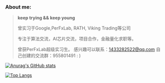 

### About me:

>    **keep trying && keep young**
>
> 曾实习于Google,PerFxLab, RATH, Viking Trading等公司
>
> 专注于算法交流，AI芯片交流，项目合作，金融量化求职等。
>
> 曾获PerFxLab超级实习生。
> 感兴趣可以联系：1433282522@qq.com
> 自己创建的交流群：955801491
>   :  )  





[![Anurag's GitHub stats](https://github-readme-stats.vercel.app/api?username=small-cai&hide=issues&&show_icons=true&theme=radical)](https://github.com/anuraghazra/github-readme-stats)



[![Top Langs](https://github-readme-stats.vercel.app/api/top-langs/?username=small-cai&layout=compact&hide=HTML,CSS,JavaScript)](https://github.com/anuraghazra/github-readme-stats)

